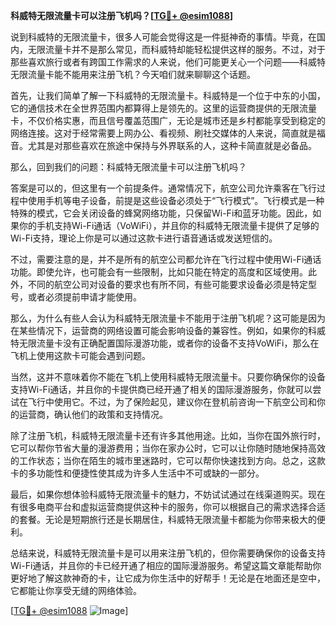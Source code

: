 **科威特无限流量卡可以注册飞机吗？[[TG💪+ @esim1088](https://t.me/s/esim1088)]**

说到科威特的无限流量卡，很多人可能会觉得这是一件挺神奇的事情。毕竟，在国内，无限流量卡并不是那么常见，而科威特却能轻松提供这样的服务。不过，对于那些喜欢旅行或者有跨国工作需求的人来说，他们可能更关心一个问题——科威特无限流量卡能不能用来注册飞机？今天咱们就来聊聊这个话题。

首先，让我们简单了解一下科威特的无限流量卡。科威特是一个位于中东的小国，它的通信技术在全世界范围内都算得上是领先的。这里的运营商提供的无限流量卡，不仅价格实惠，而且信号覆盖范围广，无论是城市还是乡村都能享受到稳定的网络连接。这对于经常需要上网办公、看视频、刷社交媒体的人来说，简直就是福音。尤其是对那些喜欢在旅途中保持与外界联系的人，这种卡简直就是必备品。

那么，回到我们的问题：科威特无限流量卡可以注册飞机吗？

答案是可以的，但这里有一个前提条件。通常情况下，航空公司允许乘客在飞行过程中使用手机等电子设备，前提是这些设备必须处于“飞行模式”。飞行模式是一种特殊的模式，它会关闭设备的蜂窝网络功能，只保留Wi-Fi和蓝牙功能。因此，如果你的手机支持Wi-Fi通话（VoWiFi），并且你的科威特无限流量卡提供了足够的Wi-Fi支持，理论上你是可以通过这款卡进行语音通话或发送短信的。

不过，需要注意的是，并不是所有的航空公司都允许在飞行过程中使用Wi-Fi通话功能。即使允许，也可能会有一些限制，比如只能在特定的高度和区域使用。此外，不同的航空公司对设备的要求也有所不同，有些可能要求设备必须是特定型号，或者必须提前申请才能使用。

那么，为什么有些人会认为科威特无限流量卡不能用于注册飞机呢？这可能是因为在某些情况下，运营商的网络设置可能会影响设备的兼容性。例如，如果你的科威特无限流量卡没有正确配置国际漫游功能，或者你的设备不支持VoWiFi，那么在飞机上使用这款卡可能会遇到问题。

当然，这并不意味着你不能在飞机上使用科威特无限流量卡。只要你确保你的设备支持Wi-Fi通话，并且你的卡提供商已经开通了相关的国际漫游服务，你就可以尝试在飞行中使用它。不过，为了保险起见，建议你在登机前咨询一下航空公司和你的运营商，确认他们的政策和支持情况。

除了注册飞机，科威特无限流量卡还有许多其他用途。比如，当你在国外旅行时，它可以帮你节省大量的漫游费用；当你在家办公时，它可以让你随时随地保持高效的工作状态；当你在陌生的城市里迷路时，它可以帮你快速找到方向。总之，这款卡的多功能性和便捷性使其成为许多人生活中不可或缺的一部分。

最后，如果你想体验科威特无限流量卡的魅力，不妨试试通过在线渠道购买。现在有很多电商平台和虚拟运营商提供这种卡的服务，你可以根据自己的需求选择合适的套餐。无论是短期旅行还是长期居住，科威特无限流量卡都能为你带来极大的便利。

总结来说，科威特无限流量卡是可以用来注册飞机的，但你需要确保你的设备支持Wi-Fi通话，并且你的卡已经开通了相应的国际漫游服务。希望这篇文章能帮助你更好地了解这款神奇的卡，让它成为你生活中的好帮手！无论是在地面还是空中，它都能让你享受无缝的网络体验。

[[TG💪+ @esim1088](https://t.me/s/esim1088) ![Image](https://i.postimg.cc/4NQfJmqS/Snipaste-2025-05-13-00-14-12.png)]